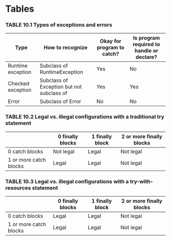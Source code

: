 # Tables

### TABLE 10.1 Types of exceptions and errors

| Type              | How to recognize                          | Okay for program to catch? | Is program required to handle or declare? |
|-------------------|-------------------------------------------|----------------------------|-------------------------------------------|
| Runtime exception | Subclass of RuntimeException              | Yes                        | No                                        |
| Checked exception | Subclass of Exception but not subclass of | Yes                        | Yes                                       | 
| Error             | Subclass of Error                         | No                         | No                                        |

### TABLE 10.2 Legal vs. illegal configurations with a traditional try statement
|                        | 0 finally blocks | 1 finally block | 2 or more finally blocks |
|------------------------|------------------|-----------------|--------------------------|
| 0 catch blocks         | Not legal        | Legal           | Not legal                |
| 1 or more catch blocks | Legal            | Legal           | Not legal                |


### TABLE 10.3 Legal vs. illegal configurations with a try-with-resources statement
|                        | 0 finally blocks | 1 finally block | 2 or more finally blocks |
|------------------------|------------------|-----------------|--------------------------|
| 0 catch blocks         | Legal            | Legal           | Not legal                |
| 1 or more catch blocks | Legal            | Legal           | Not legal                |


